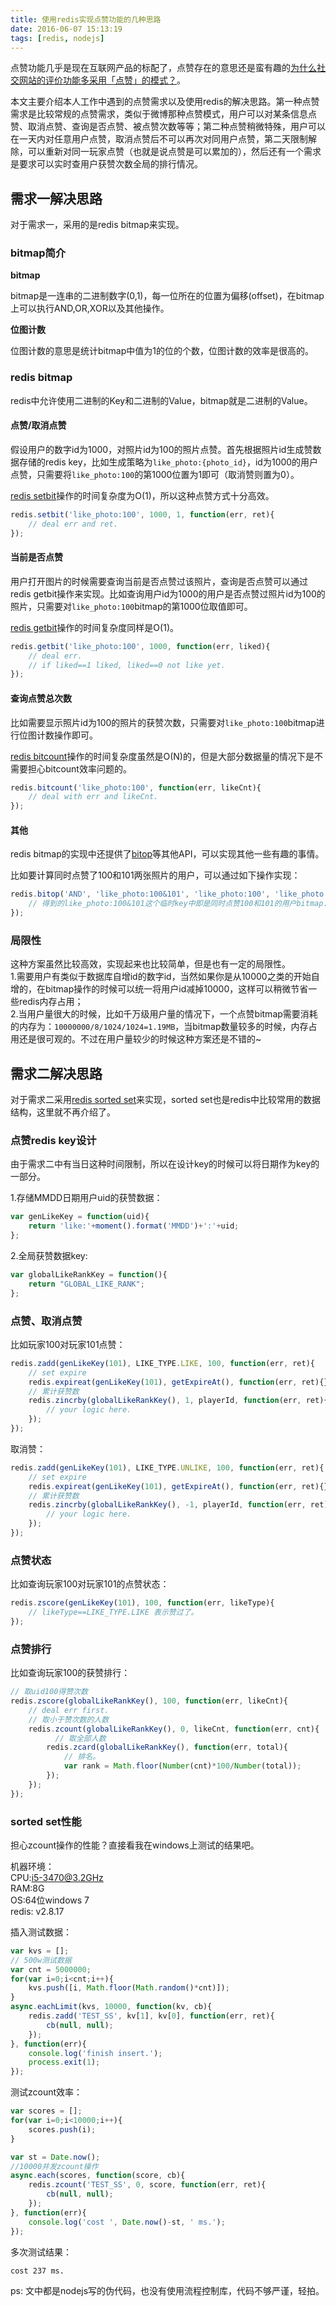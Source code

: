 ```yaml
---
title: 使用redis实现点赞功能的几种思路
date: 2016-06-07 15:13:19
tags: [redis, nodejs]
---
```


点赞功能几乎是现在互联网产品的标配了，点赞存在的意思还是蛮有趣的[为什么社交网站的评价功能多采用「点赞」的模式？](https://www.zhihu.com/question/35662726)。

本文主要介绍本人工作中遇到的点赞需求以及使用redis的解决思路。第一种点赞需求是比较常规的点赞需求，类似于微博那种点赞模式，用户可以对某条信息点赞、取消点赞、查询是否点赞、被点赞次数等等；第二种点赞稍微特殊，用户可以在一天内对任意用户点赞，取消点赞后不可以再次对同用户点赞，第二天限制解除，可以重新对同一玩家点赞（也就是说点赞是可以累加的），然后还有一个需求是要求可以实时查用户获赞次数全局的排行情况。

## 需求一解决思路

对于需求一，采用的是redis bitmap来实现。

### bitmap简介

**bitmap**

bitmap是一连串的二进制数字(0,1)，每一位所在的位置为偏移(offset)，在bitmap上可以执行AND,OR,XOR以及其他操作。

**位图计数**

位图计数的意思是统计bitmap中值为1的位的个数，位图计数的效率是很高的。

### redis bitmap

redis中允许使用二进制的Key和二进制的Value，bitmap就是二进制的Value。

<!--more-->

#### 点赞/取消点赞

假设用户的数字id为1000，对照片id为100的照片点赞。首先根据照片id生成赞数据存储的redis key，比如生成策略为`like_photo:{photo_id}`，id为1000的用户点赞，只需要将`like_photo:100`的第1000位置为1即可（取消赞则置为0）。

[redis setbit](http://redis.io/commands/setbit)操作的时间复杂度为O(1)，所以这种点赞方式十分高效。

```javascript
redis.setbit('like_photo:100', 1000, 1, function(err, ret){
    // deal err and ret.
});
```

#### 当前是否点赞

用户打开图片的时候需要查询当前是否点赞过该照片，查询是否点赞可以通过redis getbit操作来实现。比如查询用户id为1000的用户是否点赞过照片id为100的照片，只需要对`like_photo:100`bitmap的第1000位取值即可。

[redis getbit](http://redis.io/commands/getbit)操作的时间复杂度同样是O(1)。

```javascript
redis.getbit('like_photo:100', 1000, function(err, liked){
    // deal err.
    // if liked==1 liked, liked==0 not like yet.
});
```

#### 查询点赞总次数

比如需要显示照片id为100的照片的获赞次数，只需要对`like_photo:100`bitmap进行位图计数操作即可。

[redis bitcount](http://redis.io/commands/bitcount)操作的时间复杂度虽然是O(N)的，但是大部分数据量的情况下是不需要担心bitcount效率问题的。

```javascript
redis.bitcount('like_photo:100', function(err, likeCnt){
    // deal with err and likeCnt.
});
```

#### 其他

redis bitmap的实现中还提供了[bitop](http://redis.io/commands/bitop)等其他API，可以实现其他一些有趣的事情。

比如要计算同时点赞了100和101两张照片的用户，可以通过如下操作实现：

```javascript
redis.bitop('AND', 'like_photo:100&101', 'like_photo:100', 'like_photo:101', function(err, ret){
    // 得到的like_photo:100&101这个临时key中即是同时点赞100和101的用户bitmap.
});
```

### 局限性

这种方案虽然比较高效，实现起来也比较简单，但是也有一定的局限性。  
1.需要用户有类似于数据库自增id的数字id，当然如果你是从10000之类的开始自增的，在bitmap操作的时候可以统一将用户id减掉10000，这样可以稍微节省一些redis内存占用；  
2.当用户量很大的时候，比如千万级用户量的情况下，一个点赞bitmap需要消耗的内存为：`10000000/8/1024/1024=1.19MB`，当bitmap数量较多的时候，内存占用还是很可观的。不过在用户量较少的时候这种方案还是不错的~

## 需求二解决思路

对于需求二采用[redis sorted set](http://redis.io/commands#sorted_set)来实现，sorted set也是redis中比较常用的数据结构，这里就不再介绍了。

### 点赞redis key设计

由于需求二中有当日这种时间限制，所以在设计key的时候可以将日期作为key的一部分。

1.存储MMDD日期用户uid的获赞数据：

```javascript
var genLikeKey = function(uid){
    return 'like:'+moment().format('MMDD')+':'+uid;
};
```

2.全局获赞数据key:

```javascript
var globalLikeRankKey = function(){
    return "GLOBAL_LIKE_RANK";
};
```

### 点赞、取消点赞

比如玩家100对玩家101点赞：

```javascript
redis.zadd(genLikeKey(101), LIKE_TYPE.LIKE, 100, function(err, ret){
    // set expire
    redis.expireat(genLikeKey(101), getExpireAt(), function(err, ret){});
    // 累计获赞数
    redis.zincrby(globalLikeRankKey(), 1, playerId, function(err, ret){
        // your logic here.
    });
});
```

取消赞：

```javascript
redis.zadd(genLikeKey(101), LIKE_TYPE.UNLIKE, 100, function(err, ret){
    // set expire
    redis.expireat(genLikeKey(101), getExpireAt(), function(err, ret){});
    // 累计获赞数
    redis.zincrby(globalLikeRankKey(), -1, playerId, function(err, ret){
        // your logic here.
    });
});
```

### 点赞状态

比如查询玩家100对玩家101的点赞状态：

```javascript
redis.zscore(genLikeKey(101), 100, function(err, likeType){
    // likeType==LIKE_TYPE.LIKE 表示赞过了。
});
```

### 点赞排行

比如查询玩家100的获赞排行：

```javascript
// 取uid100得赞次数
redis.zscore(globalLikeRankKey(), 100, function(err, likeCnt){
    // deal err first.
    // 取小于赞次数的人数
    redis.zcount(globalLikeRankKey(), 0, likeCnt, function(err, cnt){
          // 取全部人数
        redis.zcard(globalLikeRankKey(), function(err, total){
            // 排名。
            var rank = Math.floor(Number(cnt)*100/Number(total));
        });
    });
});
```

### sorted set性能

担心zcount操作的性能？直接看我在windows上测试的结果吧。

机器环境：  
CPU:i5-3470@3.2GHz  
RAM:8G  
OS:64位windows 7  
redis: v2.8.17  

插入测试数据：

```javascript
var kvs = [];
// 500w测试数据
var cnt = 5000000;
for(var i=0;i<cnt;i++){
    kvs.push([i, Math.floor(Math.random()*cnt)]);
}
async.eachLimit(kvs, 10000, function(kv, cb){
    redis.zadd('TEST_SS', kv[1], kv[0], function(err, ret){
        cb(null, null);
    });
}, function(err){
    console.log('finish insert.');
    process.exit(1);
});
```

测试zcount效率：

```javascript
var scores = [];
for(var i=0;i<10000;i++){
    scores.push(i);
}

var st = Date.now();
//10000并发zcount操作
async.each(scores, function(score, cb){
    redis.zcount('TEST_SS', 0, score, function(err, ret){
        cb(null, null);
    });
}, function(err){
    console.log('cost ', Date.now()-st, ' ms.');
});
```

多次测试结果：

```bash
cost 237 ms.
```

ps: 文中都是nodejs写的伪代码，也没有使用流程控制库，代码不够严谨，轻拍。
